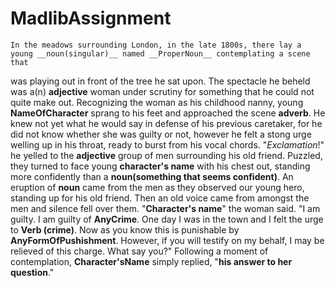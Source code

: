 # MadlibAssignment

	In the meadows surrounding London, in the late 1800s, there lay a young __noun(singular)__ named __ProperNoun__ contemplating a scene that
 was playing out in front of the tree he sat upon. The spectacle he beheld was a(n) __adjective__ woman under scrutiny for something that he could 
not quite make out. Recognizing the woman as his childhood nanny, young __NameOfCharacter__ sprang to his feet and approached the scene
 __adverb__. He knew not yet what he would say in defense of his previous caretaker, for he did not know whether she was guilty or not,
 however he felt a stong urge welling up in his throat, ready to burst from his vocal chords.
	 "_Exclamation_!" he yelled to the __adjective__ group of men surrounding his old friend. Puzzled, they turned to face young __character's
name__ with his chest out, standing more confidently than a __noun(something that seems confident)__. An eruption of __noun__ came from the men as they
observed our young hero, standing up for his old friend. Then an old voice came from amongst the men and silence fell over them. 
	"__Character's name__" the woman said. "I am guilty. I am guilty of __AnyCrime__. One day I was in the town and I felt the urge to __Verb
(crime)__. Now as you know this is punishable by __AnyFormOfPushishment__. However, if you will testify on my behalf, I may be relieved of this
 charge. What say you?"
	Following a moment of contemplation, __Character'sName__ simply replied, "__his answer to her question__."    
  
